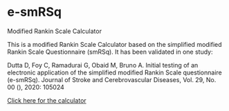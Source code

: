 # e-smRSq
Modified Rankin Scale Calculator

This is a modified Rankin Scale Calculator based on the simplified modified Rankin Scale Questionnaire (smRSq). It has been validated in one study:

Dutta D, Foy C, Ramadurai G, Obaid M, Bruno A. Initial testing of an electronic application of the simplified modified Rankin Scale questionnaire (e-smRSq). Journal of Stroke and Cerebrovascular Diseases, Vol. 29, No. 00 (), 2020: 105024

[Click here for the calculator](https://dd2010.github.io/e-smRSq/e-smRSq)

